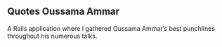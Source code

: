 
## Quotes Oussama Ammar

A Rails application where I gathered Oussama Ammar’s best punchlines throughout his numerous talks.
